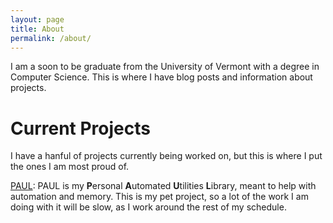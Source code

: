 ```yaml
---
layout: page
title: About
permalink: /about/
---
```


I am a soon to be graduate from the University of Vermont with a degree in Computer Science. This is where I have blog posts and information about projects.

# Current Projects
I have a hanful of projects currently being worked on, but this is where I put the ones I am most proud of.

[PAUL](https://simonanguish.github.io/Bedroom-Project/): PAUL is my <b>P</b>ersonal <b>A</b>utomated <b>U</b>tilities <b>L</b>ibrary, meant to help with automation and memory. This is my pet project, so a lot of the work I am doing with it will be slow, as I work around the rest of my schedule.